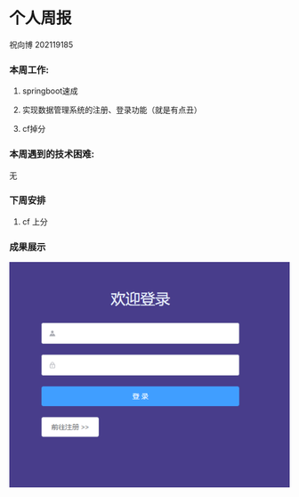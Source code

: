 # 个人周报

祝向博 202119185

### 本周工作:

1. springboot速成

2. 实现数据管理系统的注册、登录功能（就是有点丑）
3. cf掉分

### 本周遇到的技术困难:

无

### 下周安排

1. cf 上分

### 成果展示

![](img/login.png)